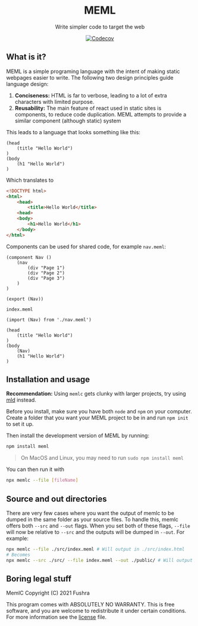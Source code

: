 <div align="center">

# MEML

Write simpler code to target the web

[![Codecov](https://img.shields.io/codecov/c/github/fushra/meml?style=for-the-badge)](https://app.codecov.io/gh/fushra/meml/)

</div>

## What is it?

MEML is a simple programing language with the intent of making static webpages easier to write. The following two design principles guide language design:

1. **Conciseness:** HTML is far to verbose, leading to a lot of extra characters with limited purpose.
2. **Reusability:** The main feature of react used in static sites is components, to reduce code duplication. MEML attempts to provide a similar component (although static) system

This leads to a language that looks something like this:

```meml
(head
    (title "Hello World")
)
(body
    (h1 "Hello World")
)
```

Which translates to

```html
<!DOCTYPE html>
<html>
    <head>
        <title>Hello World</title>
    <head>
    <body>
        <h1>Hello World</h1>
    </body>
</html>
```

Components can be used for shared code, for example `nav.meml`:

```meml
(component Nav ()
    (nav
        (div "Page 1")
        (div "Page 2")
        (div "Page 3")
    )
)

(export (Nav))
```

`index.meml`

```meml
(import (Nav) from './nav.meml')

(head
    (title "Hello World")
)
(body
    (Nav)
    (h1 "Hello World")
)
```

## Installation and usage

**Recommendation:** Using `memlc` gets clunky with larger projects, try using [mld](https://github.com/fushra/mld) instead.

Before you install, make sure you have both `node` and `npm` on your computer. Create a folder that you want your MEML project to be in and run `npm init` to set it up.

Then install the development version of MEML by running:

```sh
npm install meml
```

> On MacOS and Linux, you may need to run `sudo npm install meml`

You can then run it with

```sh
npx memlc --file [fileName]
```

## Source and out directories

There are very few cases where you want the output of memlc to be dumped in the same folder as your source files. To handle this, memlc offers both `--src` and `--out` flags. When you set both of these flags, `--file` will now be relative to `--src` and the outputs will be dumped in `--out`. For example:

```sh
npx memlc --file ./src/index.meml # Will output in ./src/index.html
# Becomes
npx memlc --src ./src/ --file index.meml --out ./public/ # Will output in ./public/index.html
```

## Boring legal stuff

MemlC Copyright (C) 2021 Fushra

This program comes with ABSOLUTELY NO WARRANTY. This is free software, and you are welcome to redistribute it under certain conditions. For more information see the [license](./LICENSE) file.
